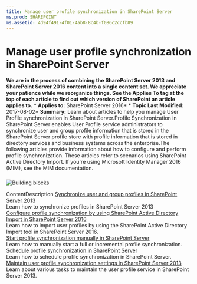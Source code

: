 ```yaml
---
title: Manage user profile synchronization in SharePoint Server
ms.prod: SHAREPOINT
ms.assetid: 4d94f491-4f01-4ab8-8c4b-f086c2ccfb89
---
```



# Manage user profile synchronization in SharePoint Server
 **We are in the process of combining the SharePoint Server 2013 and SharePoint Server 2016 content into a single content set. We appreciate your patience while we reorganize things. See the Applies To tag at the top of each article to find out which version of SharePoint an article applies to.** * **Applies to:** SharePoint Server 2016*  * **Topic Last Modified:** 2017-08-02* **Summary:** Learn about articles to help you manage User Profile synchronization in SharePoint Server.Profile Synchronization in SharePoint Server enables User Profile service administrators to synchronize user and group profile information that is stored in the SharePoint Server profile store with profile information that is stored in directory services and business systems across the enterprise.The following articles provide information about how to configure and perform profile synchronization. These articles refer to scenarios using SharePoint Active Directory Import. If you're using Microsoft Identity Manager 2016 (MIM), see the MIM documentation.
### 


  
    
    
![Building blocks](images/)
  
    
    

  
    
    
ContentDescription [Synchronize user and group profiles in SharePoint Server 2013](html/synchronize-user-and-group-profiles-in-sharepoint-server-2013.md) <br/> Learn how to synchronize profiles in SharePoint Server 2013  <br/>  [Configure profile synchronization by using SharePoint Active Directory Import in SharePoint Server 2016](html/configure-profile-synchronization-by-using-sharepoint-active-directory-import-in.md) <br/> Learn how to import user profiles by using the SharePoint Active Directory Import tool in SharePoint Server 2016.  <br/>  [Start profile synchronization manually in SharePoint Server](html/start-profile-synchronization-manually-in-sharepoint-server.md) <br/> Learn how to manually start a full or incremental profile synchronization.  <br/>  [Schedule profile synchronization in SharePoint Server](html/schedule-profile-synchronization-in-sharepoint-server.md) <br/> Learn how to schedule profile synchronization in SharePoint Server.  <br/>  [Maintain user profile synchronization settings in SharePoint Server 2013](html/maintain-user-profile-synchronization-settings-in-sharepoint-server-2013.md) <br/> Learn about various tasks to maintain the user profile service in SharePoint Server 2013.  <br/> 
